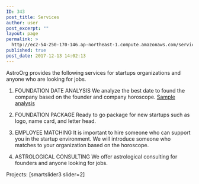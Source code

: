 ```yaml
---
ID: 343
post_title: Services
author: user
post_excerpt: ""
layout: page
permalink: >
  http://ec2-54-250-170-146.ap-northeast-1.compute.amazonaws.com/services/
published: true
post_date: 2017-12-13 14:02:13
---
```

AstroOrg provides the following services for startups organizations and anyone who are looking for jobs.

1. FOUNDATION DATE ANALYSIS
We analyze the best date to found the company based on the founder and company horoscope.
<a href="http://ec2-54-250-170-146.ap-northeast-1.compute.amazonaws.com/foundation-date-consulting-gluet-inc/">Sample analysis</a>

2. FOUNDATION PACKAGE
Ready to go package for new startups such as logo, name card, and letter head.
3. EMPLOYEE MATCHING
It is important to hire someone who can support you in the startup environment. We will introduce someone who matches to your organization based on the horoscope.
4. ASTROLOGICAL CONSULTING
We offer astrological consulting for founders and anyone looking for jobs.

Projects:
[smartslider3 slider=2]